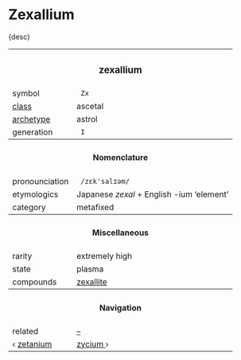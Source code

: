 # Zexallium

{desc}


<table>
  <tr>
    <th colspan="2"> <h3> zexallium </h3> </th>
  </tr>
  <tr>
    <td> symbol </td>
    <td> <code> Zx </code> </td>
  </tr>
  <tr>
    <td> <a href="../readme.md#class"> class </a> </td>
    <td> ascetal </td> 
  </tr>
  <tr>
    <td> <a href="../readme.md#archetype"> archetype </a> </td>
    <td> astrol </td>
  </tr>
  <tr>
    <td> generation </td>
    <td> <code> I </code> </td>
  </tr>
  <tr>
    <th colspan="2"> <h4> Nomenclature </h4> </th>
  </tr>
  <tr>
    <td> pronounciation </td>
    <td> <code> /zɛk'salɪəm/ </code> </td> 
  </tr>
  <tr>
    <td> etymologics </td>
    <td> Japanese <em>zexal</em> + English </em>-ium</em> ‘element’ </td>
  </tr>
  <tr>
    <td> category </td>
    <td> metafixed </td>
  </tr>
  <tr>
    <th colspan="2"> <h4> Miscellaneous </h4> </th>
  </tr>
  <tr>
    <td> rarity </td>
    <td> extremely high </td>
  </tr>
  <tr>
    <td> state </td>
    <td> plasma </td>
  </tr>
  <tr>
    <td> compounds </td>
    <td> <a href="../compounds/zexallite.md"> zexallite </em> </td>
  </tr>
  <tr>
    <th colspan="2"> <h4> Navigation </h4> </th>
  </tr>
  <tr>
    <td> related </td>
    <td> <a href="–"> – </a> </td>
  </tr>
  <tr>
    <td> ‹ <a href="zetanium.md"> zetanium </a> </td>
    <td> <a href="zycium.md"> zycium </a> › </td>
  </tr>
</table>
